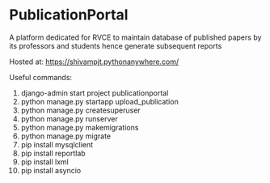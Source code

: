 # PublicationPortal
A platform dedicated for RVCE to maintain database of published papers by its professors and students hence generate subsequent reports

Hosted at: https://shivampjt.pythonanywhere.com/

Useful commands:
1. django-admin start project publicationportal
2. python manage.py startapp upload_publication
3. python manage.py createsuperuser
4. python manage.py runserver
5. python manage.py makemigrations
6. python manage.py migrate
7. pip install mysqlclient
8. pip install reportlab
9. pip install lxml
10. pip install asyncio

